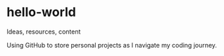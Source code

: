 # hello-world
Ideas, resources, content

Using GitHub to store personal projects as I navigate my coding journey.
